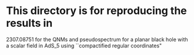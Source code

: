 # This directory is for reproducing the results in
2307.08751 for the QNMs and pseudospectrum for a
planar black hole with a scalar field in AdS_5 using
``compactified regular coordinates"
 
